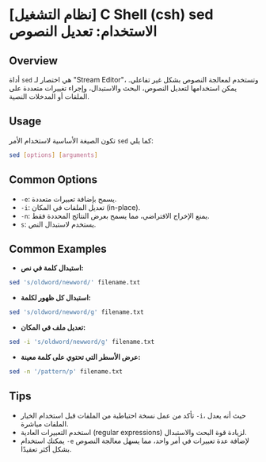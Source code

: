 # [نظام التشغيل] C Shell (csh) sed الاستخدام: تعديل النصوص

## Overview
أداة `sed` هي اختصار لـ "Stream Editor"، وتستخدم لمعالجة النصوص بشكل غير تفاعلي. يمكن استخدامها لتعديل النصوص، البحث والاستبدال، وإجراء تغييرات متعددة على الملفات أو المدخلات النصية.

## Usage
تكون الصيغة الأساسية لاستخدام الأمر `sed` كما يلي:

```bash
sed [options] [arguments]
```

## Common Options
- `-e`: يسمح بإضافة تعبيرات متعددة.
- `-i`: تعديل الملفات في المكان (in-place).
- `-n`: يمنع الإخراج الافتراضي، مما يسمح بعرض النتائج المحددة فقط.
- `s`: يستخدم لاستبدال النص.

## Common Examples
- **استبدال كلمة في نص:**
```bash
sed 's/oldword/newword/' filename.txt
```

- **استبدال كل ظهور لكلمة:**
```bash
sed 's/oldword/newword/g' filename.txt
```

- **تعديل ملف في المكان:**
```bash
sed -i 's/oldword/newword/g' filename.txt
```

- **عرض الأسطر التي تحتوي على كلمة معينة:**
```bash
sed -n '/pattern/p' filename.txt
```

## Tips
- تأكد من عمل نسخة احتياطية من الملفات قبل استخدام الخيار `-i`، حيث أنه يعدل الملفات مباشرة.
- استخدم التعبيرات العادية (regular expressions) لزيادة قوة البحث والاستبدال.
- يمكنك استخدام `-e` لإضافة عدة تعبيرات في أمر واحد، مما يسهل معالجة النصوص بشكل أكثر تعقيدًا.